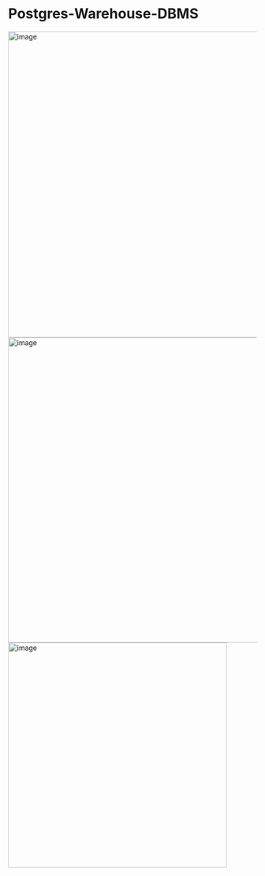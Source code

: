 # Postgres-Warehouse-DBMS
<img width="1019" height="620" alt="image" src="https://github.com/user-attachments/assets/a293638d-78e5-4196-8e7d-813302a83614" />
<img width="1108" height="618" alt="image" src="https://github.com/user-attachments/assets/8cd947b2-f8ac-4f83-93bb-9508e5a1c1a6" />
<img width="443" height="456" alt="image" src="https://github.com/user-attachments/assets/6579451c-a741-4a0a-b317-d794c246d4d4" />
